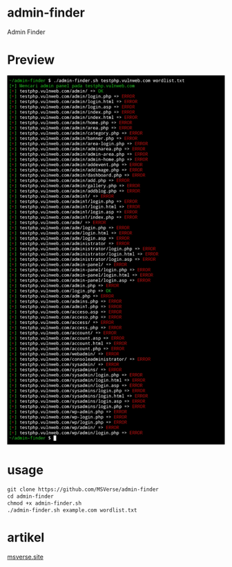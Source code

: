 # admin-finder
Admin Finder

# Preview
![admin-finder](20230721_144029.jpg) 

# usage 
```
git clone https://github.com/MSVerse/admin-finder
cd admin-finder
chmod +x admin-finder.sh
./admin-finder.sh example.com wordlist.txt
```

# artikel
[msverse.site](https://www.msverse.site) 
